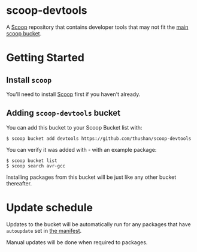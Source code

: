 # scoop-devtools
A [Scoop](https://scoop.sh/) repository that contains developer tools that may not fit the [main scoop bucket](https://github.com/ScoopInstaller/Main).

# Getting Started

## Install `scoop`

You'll need to install [Scoop](https://scoop.sh/) first if you haven't already.

## Adding `scoop-devtools` bucket

You can add this bucket to your Scoop Bucket list with:

```shell
$ scoop bucket add devtools https://github.com/thushan/scoop-devtools
```

You can verify it was added with - with an example package:

```shell
$ scoop bucket list
$ scoop search avr-gcc
```

Installing packages from this bucket will be just like any other bucket thereafter.

# Update schedule

Updates to the bucket will be automatically run for any packages that have `autoupdate` set in [the manifest](https://github.com/lukesampson/scoop/wiki/App-Manifest-Autoupdate).

Manual updates will be done when required to packages.
